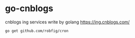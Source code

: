 # go-cnblogs
cnblogs ing services write by golang https://ing.cnblogs.com/

```bash
go get github.com/robfig/cron
```